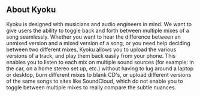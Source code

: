 ## About Kyoku

Kyoku is designed with musicians and audio engineers in mind. We want to give users the ability to toggle back and forth between multiple mixes of a song seamlessly. Whether you want to hear the difference between an unmixed version and a mixed version of a song, or you need help deciding between two different mixes, Kyoku allows you to upload the various versions of a track, and play them back easily from your phone. This enables you to listen to each mix on multiple sound sources (for example: in the car, on a home stereo set up, etc.) without having to lug around a laptop or desktop, burn different mixes to blank CD's, or upload different versions of the same songs to sites like SoundCloud, which do not enable you to toggle between multiple mixes to really compare the subtle nuances.
